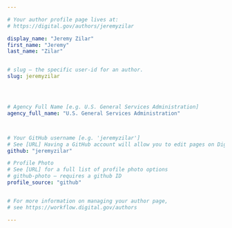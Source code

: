 ```yaml
---

# Your author profile page lives at:
# https://digital.gov/authors/jeremyzilar

display_name: "Jeremy Zilar"
first_name: "Jeremy"
last_name: "Zilar"


# slug — the specific user-id for an author.
slug: jeremyzilar




# Agency Full Name [e.g. U.S. General Services Administration]
agency_full_name: "U.S. General Services Administration"



# Your GitHub username [e.g. 'jeremyzilar']
# See [URL] Having a GitHub account will allow you to edit pages on DigitalGov. The image used in your GitHub account can also be used to populate your digital.gov profile photo.
github: "jeremyzilar"

# Profile Photo
# See [URL] for a full list of profile photo options
# github-photo — requires a github ID
profile_source: "github"


# For more information on managing your author page,
# see https://workflow.digital.gov/authors

---
```


